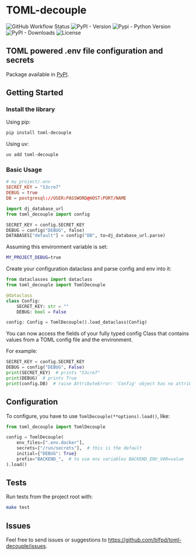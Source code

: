 # TOML-decouple

![GitHub Workflow Status](https://img.shields.io/github/actions/workflow/status/blfpd/toml-decouple/publish.yaml)
![PyPI - Version](https://img.shields.io/pypi/v/toml-decouple)
![Pypi - Python Version](https://img.shields.io/badge/python-3.12%2B-blue)
![PyPI - Downloads](https://img.shields.io/pypi/dm/toml-decouple)
![License](https://img.shields.io/github/license/blfpd/toml-decouple)

## TOML powered .env file configuration and secrets

Package available in [PyPI](https://pypi.org/project/toml-decouple/).

## Getting Started

### Install the library

Using pip:
```sh
pip install toml-decouple
```

Using uv:
```sh
uv add toml-decouple
```

### Basic Usage

```toml
# my_project/.env
SECRET_KEY = "S3cre7"
DEBUG = true
DB = postgresql://USER:PASSWORD@HOST:PORT/NAME
```

```python
import dj_database_url
from toml_decouple import config

SECRET_KEY = config.SECRET_KEY
DEBUG = config("DEBUG", false)
DATABASES["default"] = config("DB", to=dj_database_url.parse)
```

Assuming this environment variable is set:
```sh
MY_PROJECT_DEBUG=true
```

Create your configuration dataclass and parse config and env into it:

```python
from dataclasses import dataclass
from toml_decouple import TomlDecouple

@dataclass
class Config:
    SECRET_KEY: str = ""
    DEBUG: bool = False

config: Config = TomlDecouple().load_dataclass(Config)
```

You can now access the fields of your fully typed config Class
that contains values from a TOML config file and the environment.

For example:

```python
SECRET_KEY = config.SECRET_KEY
DEBUG = config("DEBUG", False)
print(SECRET_KEY)  # prints "S3cre7"
print(DEBUG)  # prints True
print(config.DB)  # raise AttributeError: 'Config' object has no attribute 'DB'
```

## Configuration

To configure, you have to use `TomlDecouple(**options).load()`, like:

```python
from toml_decouple import TomlDecouple

config = TomlDecouple(
    env_files=[".env.docker"],
    secrets=["/run/secrets"],  # this is the default
    initial={"DEBUG": True}
    prefix="BACKEND_",  # to use env variables BACKEND_ENV_VAR=value
).load()
```

## Tests

Run tests from the project root with:
```sh
make test
```

## Issues

Feel free to send issues or suggestions to https://github.com/blfpd/toml-decouple/issues.
